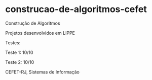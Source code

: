 # construcao-de-algoritmos-cefet
Construção de Algoritmos

Projetos desenvolvidos em LIPPE

Testes:

Teste 1: 10/10

Teste 2: 10/10

CEFET-RJ, Sistemas de Informação
